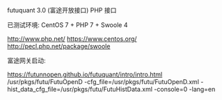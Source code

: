 futuquant 3.0 (富途开放接口) PHP 接口

已测试环境:
CentOS 7 + PHP 7 + Swoole 4

http://www.php.net/
https://www.centos.org/
http://pecl.php.net/package/swoole

富途网关启动:

https://futunnopen.github.io/futuquant/intro/intro.html
/usr/pkgs/futu/FutuOpenD -cfg_file=/usr/pkgs/futu/FutuOpenD.xml -hist_data_cfg_file=/usr/pkgs/futu/FutuHistData.xml -console=0 -lang=en
